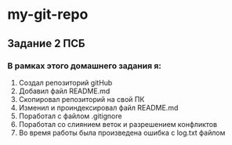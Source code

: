 # my-git-repo

## Задание 2 ПСБ

### В рамках этого домашнего задания я:
1. Создал репозиторий gitHub
2. Добавил файл README.md
3. Скопировал репозиторий на свой ПК
4. Изменил и проиндексировал файл README.md
5. Поработал с файлом .gitignore
6. Поработал со слиянием веток и разрешением конфликтов
7. Во время работы была произведена ошибка с log.txt файлом
